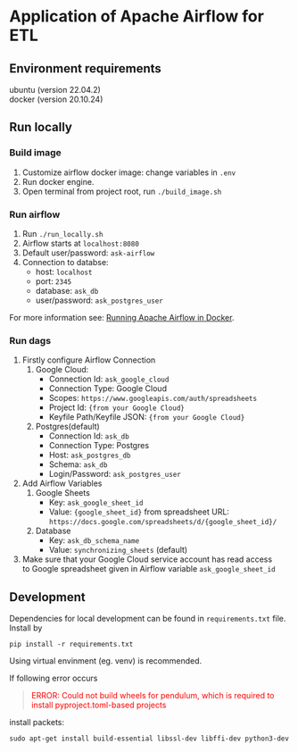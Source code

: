 # Application of Apache Airflow for ETL 

## Environment requirements

ubuntu (version 22.04.2)  
docker (version 20.10.24)

## Run locally

### Build image
1. Customize airflow docker image: change variables in `.env`
2. Run docker engine.
3. Open terminal from project root, run `./build_image.sh`

### Run airflow
1. Run `./run_locally.sh`
2. Airflow starts at `localhost:8080`
3. Default user/password: `ask-airflow`
4. Connection to databse:
   - host: `localhost`
   - port: `2345`
   - database: `ask_db` 
   - user/password: `ask_postgres_user`
   
For more information see:
[Running Apache Airflow in Docker](https://airflow.apache.org/docs/apache-airflow/stable/howto/docker-compose/index.html).

### Run dags
1. Firstly configure Airflow Connection
   1. Google Cloud:
      - Connection Id: `ask_google_cloud`
      - Connection Type: Google Cloud
      - Scopes: `https://www.googleapis.com/auth/spreadsheets`
      - Project Id: `{from your Google Cloud}`
      - Keyfile Path/Keyfile JSON: `{from your Google Cloud}` 
   2. Postgres(default)
      - Connection Id: `ask_db`
      - Connection Type: Postgres
      - Host: `ask_postgres_db`
      - Schema: `ask_db`
      - Login/Password: `ask_postgres_user`
2. Add Airflow Variables
   1. Google Sheets
      - Key: `ask_google_sheet_id`
      - Value: `{google_sheet_id}` from spreadsheet URL: `https://docs.google.com/spreadsheets/d/{google_sheet_id}/`
   2. Database
      - Key: `ask_db_schema_name`
      - Value: `synchronizing_sheets` (default)
3. Make sure that your Google Cloud service account has read access  
to Google spreadsheet given in Airflow variable `ask_google_sheet_id` 

## Development
Dependencies for local development can be found in `requirements.txt` file.
Install by 

    pip install -r requirements.txt

Using virtual envinment (eg. venv) is recommended.

If following error occurs

> <font color="red">ERROR: Could not build wheels for pendulum, which is required to install pyproject.toml-based projects</font>

install packets:

    sudo apt-get install build-essential libssl-dev libffi-dev python3-dev